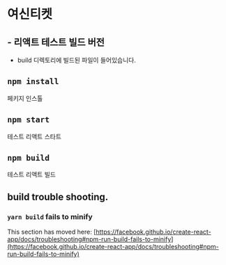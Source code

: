 # 여신티켓 
## - 리액트 테스트 빌드 버전

* build 디렉토리에 빌드된 파일이 들어있습니다. 

## `npm install`

페키지 인스톨

## `npm start`

테스트 리액트 스타트

## `npm build`

테스트 리액트 빌드


## build trouble shooting.
### `yarn build` fails to minify

This section has moved here: [https://facebook.github.io/create-react-app/docs/troubleshooting#npm-run-build-fails-to-minify](https://facebook.github.io/create-react-app/docs/troubleshooting#npm-run-build-fails-to-minify)
